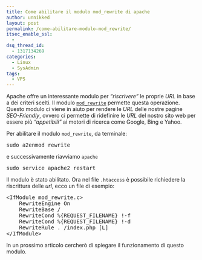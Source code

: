```yaml
---
title: Come abilitare il modulo mod_rewrite di apache
author: unnikked
layout: post
permalink: /come-abilitare-modulo-mod_rewrite/
itsec_enable_ssl:
  - 
dsq_thread_id:
  - 1317134269
categories:
  - Linux
  - SysAdmin
tags:
  - VPS
---
```


Apache offre un interessante modulo per *&#8220;riscrivere&#8221;* le proprie *URL* in base a dei criteri scelti. Il modulo <a title="mod_rewrite apache" href="http://httpd.apache.org/docs/2.0/mod/mod_rewrite.html" target="_blank">`mod_rewrite`</a> permette questa operazione. Questo modulo ci viene in aiuto per rendere le *URL* delle nostre pagine *SEO-Friendly*, ovvero ci permette di ridefinire le *URL* del nostro sito web per essere più *&#8220;appetibili&#8221;* ai motori di ricerca come Google, Bing e Yahoo.

Per abilitare il modulo `mod_rewrite`, da terminale:

<pre class="lang:sh decode:true">sudo a2enmod rewrite</pre>

e successivamente riavviamo `apache`

<pre class="lang:sh decode:true crayon-selected">sudo service apache2 restart</pre>

Il modulo è stato abilitato. Ora nel file `.htaccess` è possibile richiedere la riscrittura delle *url*, ecco un file di esempio:

<pre class="lang:default decode:true">&lt;IfModule mod_rewrite.c&gt;
    RewriteEngine On
    RewriteBase /
    RewriteCond %{REQUEST_FILENAME} !-f
    RewriteCond %{REQUEST_FILENAME} !-d
    RewriteRule . /index.php [L]
&lt;/IfModule&gt;</pre>

In un prossimo articolo cercherò di spiegare il funzionamento di questo modulo.